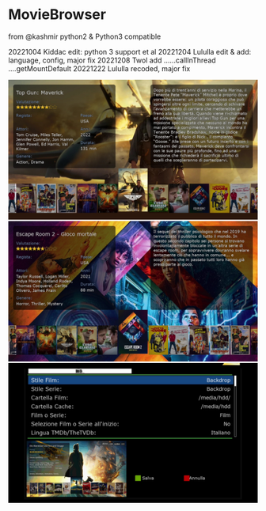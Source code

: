 # MovieBrowser

from @kashmir
python2 & Python3 compatible

20221004 Kiddac edit: python 3 support et al
20221204 Lululla edit & add: language, config, major fix
20221208 Twol add ......callInThread ....getMountDefault
20221222 Lululla recoded, major fix

<img src="https://github.com/Belfagor2005/MovieBrowser/blob/main/screenshot/screenmovie1.jpg">

<img src="https://github.com/Belfagor2005/MovieBrowser/blob/main/screenshot/screenmovie2.jpg">

<img src="https://github.com/Belfagor2005/MovieBrowser/blob/main/screenshot/screenmovie3.jpg">
